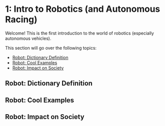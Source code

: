# 1: Intro to Robotics (and Autonomous Racing)
Welcome! This is the first introduction to the world of robotics (especially autonomous vehicles).

This section will go over the following topics:
- [Robot: Dictionary Definition](https://github.com/daia99/TCD-FS-AI-Autonomous-Racing/new/master/Learning#robot-dictionary-definition)
- [Robot: Cool Examples](https://github.com/daia99/TCD-FS-AI-Autonomous-Racing/new/master/Learning#robot-cool-examples)
- [Robot: Impact on Society](https://github.com/daia99/TCD-FS-AI-Autonomous-Racing/new/master/Learning#robot-impact-on-society)

## Robot: Dictionary Definition
## Robot: Cool Examples
## Robot: Impact on Society
